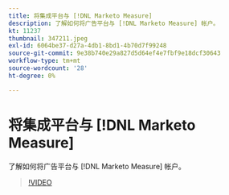 ```yaml
---
title: 将集成平台与 [!DNL Marketo Measure]
description: 了解如何将广告平台与 [!DNL Marketo Measure] 帐户。
kt: 11237
thumbnail: 347211.jpeg
exl-id: 6064be37-d27a-4db1-8bd1-4b70d7f99248
source-git-commit: 9e38b740e29a827d5d64ef4e7fbf9e18dcf30643
workflow-type: tm+mt
source-wordcount: '28'
ht-degree: 0%

---
```


# 将集成平台与 [!DNL Marketo Measure]

了解如何将广告平台与 [!DNL Marketo Measure] 帐户。

>[!VIDEO](https://video.tv.adobe.com/v/347211/?quality=12&learn=on)
